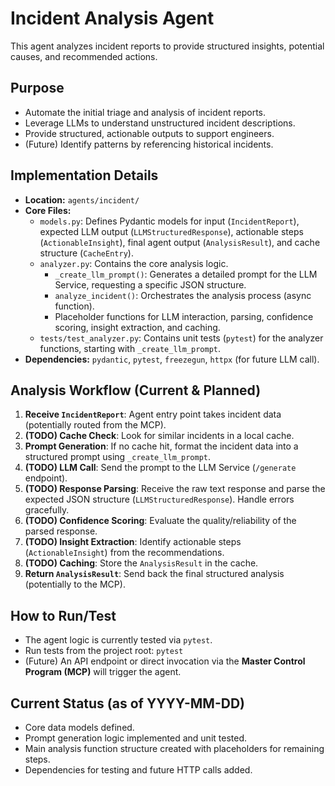 # Incident Analysis Agent

This agent analyzes incident reports to provide structured insights, potential causes, and recommended actions.

## Purpose

*   Automate the initial triage and analysis of incident reports.
*   Leverage LLMs to understand unstructured incident descriptions.
*   Provide structured, actionable outputs to support engineers.
*   (Future) Identify patterns by referencing historical incidents.

## Implementation Details

*   **Location:** `agents/incident/`
*   **Core Files:**
    *   `models.py`: Defines Pydantic models for input (`IncidentReport`), expected LLM output (`LLMStructuredResponse`), actionable steps (`ActionableInsight`), final agent output (`AnalysisResult`), and cache structure (`CacheEntry`).
    *   `analyzer.py`: Contains the core analysis logic.
        *   `_create_llm_prompt()`: Generates a detailed prompt for the LLM Service, requesting a specific JSON structure.
        *   `analyze_incident()`: Orchestrates the analysis process (async function).
        *   Placeholder functions for LLM interaction, parsing, confidence scoring, insight extraction, and caching.
    *   `tests/test_analyzer.py`: Contains unit tests (`pytest`) for the analyzer functions, starting with `_create_llm_prompt`.
*   **Dependencies:** `pydantic`, `pytest`, `freezegun`, `httpx` (for future LLM call).

## Analysis Workflow (Current & Planned)

1.  **Receive `IncidentReport`**: Agent entry point takes incident data (potentially routed from the MCP).
2.  **(TODO) Cache Check**: Look for similar incidents in a local cache.
3.  **Prompt Generation**: If no cache hit, format the incident data into a structured prompt using `_create_llm_prompt`.
4.  **(TODO) LLM Call**: Send the prompt to the LLM Service (`/generate` endpoint).
5.  **(TODO) Response Parsing**: Receive the raw text response and parse the expected JSON structure (`LLMStructuredResponse`). Handle errors gracefully.
6.  **(TODO) Confidence Scoring**: Evaluate the quality/reliability of the parsed response.
7.  **(TODO) Insight Extraction**: Identify actionable steps (`ActionableInsight`) from the recommendations.
8.  **(TODO) Caching**: Store the `AnalysisResult` in the cache.
9.  **Return `AnalysisResult`**: Send back the final structured analysis (potentially to the MCP).

## How to Run/Test

*   The agent logic is currently tested via `pytest`.
*   Run tests from the project root: `pytest`
*   (Future) An API endpoint or direct invocation via the **Master Control Program (MCP)** will trigger the agent.

## Current Status (as of YYYY-MM-DD)

*   Core data models defined.
*   Prompt generation logic implemented and unit tested.
*   Main analysis function structure created with placeholders for remaining steps.
*   Dependencies for testing and future HTTP calls added. 